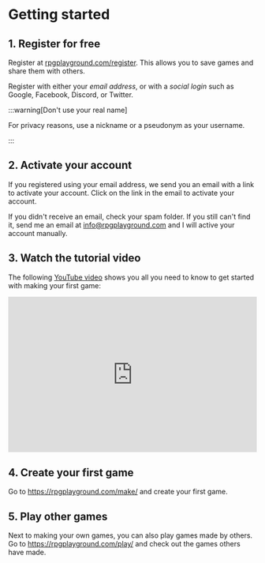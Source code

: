 # Getting started

## 1. Register for free

Register at [rpgplayground.com/register](https://rpgplayground.com/register/). This allows you to save games and share them with others.

Register with either your *email address*, or with a *social login* such as Google, Facebook, Discord, or Twitter.

:::warning[Don't use your real name]

For privacy reasons, use a nickname or a pseudonym as your username.

:::

## 2. Activate your account

If you registered using your email address, we send you an email with a link to activate your account. Click on the link in the email to activate your account.

If you didn't receive an email, check your spam folder. If you still can't find it, send me an email at [info@rpgplayground.com](mailto:info@rpgplayground.com?subject=Please%20activate%20my%20account) and I will active your account manually.


## 3. Watch the tutorial video

The following [YouTube video](https://www.youtube.com/watch?v=D54SjyJAxjs) shows you all you need to know to get started with making your first game:

<iframe width="100%" height="315" src="https://www.youtube.com/embed/D54SjyJAxjs?si=4jm1QdjVRMaZF14T" title="YouTube video player" frameborder="0" allow="accelerometer; autoplay; clipboard-write; encrypted-media; gyroscope; picture-in-picture; web-share" referrerpolicy="strict-origin-when-cross-origin" allowfullscreen></iframe>

## 4. Create your first game

Go to https://rpgplayground.com/make/ and create your first game.


## 5. Play other games

Next to making your own games, you can also play games made by others. Go to https://rpgplayground.com/play/ and check out the games others have made.